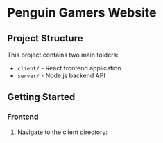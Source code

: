 # Penguin Gamers Website

## Project Structure

This project contains two main folders:
- `client/` - React frontend application
- `server/` - Node.js backend API

## Getting Started

### Frontend

1. Navigate to the client directory: